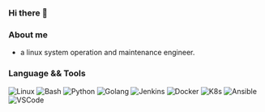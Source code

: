 ### Hi there 👋

<!--
**confucuis/confucuis** is a ✨ _special_ ✨ repository because its `README.md` (this file) appears on your GitHub profile.

Here are some ideas to get you started:

- 🔭 I’m currently working on ...
- 🌱 I’m currently learning ...
- 👯 I’m looking to collaborate on ...
- 🤔 I’m looking for help with ...
- 💬 Ask me about ...
- 📫 How to reach me: ...
- 😄 Pronouns: ...
- ⚡ Fun fact: ...
-->
### About me
- a linux system operation and maintenance engineer.

### Language && Tools
![Linux](https://img.shields.io/badge/Linux-14354C?logo=linux&logoColor=white)
![Bash](https://img.shields.io/badge/Bash-14354C?logo=shell&logoColor=white)
![Python](https://img.shields.io/badge/Python-14354C.svg?logo=python&logoColor=white)
![Golang](https://img.shields.io/badge/Golang-14354C.svg?logo=go&logoColor=white)
![Jenkins](https://img.shields.io/badge/Jenkins-14354C?logo=Jenkins&logoColor=white?style=plastic)
![Docker](https://img.shields.io/badge/Docker-14354C.svg?logo=docker&logoColor=white)
![K8s](https://img.shields.io/badge/Kubernetes-14354C.svg?logo=kubernetes&logoColor=white)
![Ansible](https://img.shields.io/badge/Ansible-14354C.svg?logo=ansible&logoColor=white)
![VSCode](https://img.shields.io/badge/VSCode-14354C?logo=visual-studio-code&logoColor=white)
